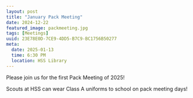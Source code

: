```yaml
---
layout: post
title: "January Pack Meeting"
date: 2024-12-22
featured_image: packmeeting.jpg
tags: [Meetings]
uuid: 23E78E0D-7CE9-4DD5-B7C9-BC1756B50277
meta:
  date: 2025-01-13
  time: 6:30 PM
  location: HSS Library
---
```


Please join us for the first Pack Meeting of 2025!

Scouts at HSS can wear Class A uniforms to school on pack meeting days!
